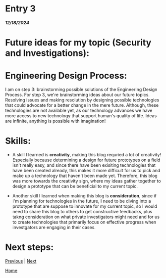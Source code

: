 # Entry 3
##### 12/18/2024

# Future ideas for my topic (Security and Investigations):

# Engineering Design Process:
I am on step 3: brainstorming possible solutions of the Engineering Design Process. For step 3, we're brainstorming ideas about our future topics. Resolving issues and making resolution by designing possible technologies that could advocate for a better change in the mere future. Although, these technologies are not available yet, as our technology advances we have more access to new technology that support human's quality of life. Ideas are infinite, anything is possible with imagination!

# Skills:
* A skill I learned is **creativity**, making this blog requried a lot of creativity! Especially because determining a design for future prototypes on a field isn't really easy, and since there have been exisiting technologies that have been created already, this makes it more difficult for us to pick and make up a technology that haven't been made yet. Therefore, this blog was more towards the creativity sign, where my ideas gather together to design a prototype that can be beneficial to my current topic.

* Another skill I learned when making this blog is **consideration**, since if I'm planning for technologies in the future, I need to be diving into a prototype that are suppose to innovate for my current topic, so I would need to share this blog to others to get constructive feedbacks, plus takng consideration on what private investigators might need and for us to create technologies that primarily focus on effective progress when investgators are engaging in their cases.

# Next steps:

[Previous](entry02.md) | [Next](entry04.md)

[Home](../README.md)
